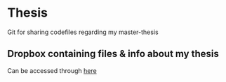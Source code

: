 # Thesis
Git for sharing codefiles regarding my master-thesis

## Dropbox containing files & info about my thesis
Can be accessed through [here](https://www.dropbox.com/home/MSc%20Bram%20Kooijman)

